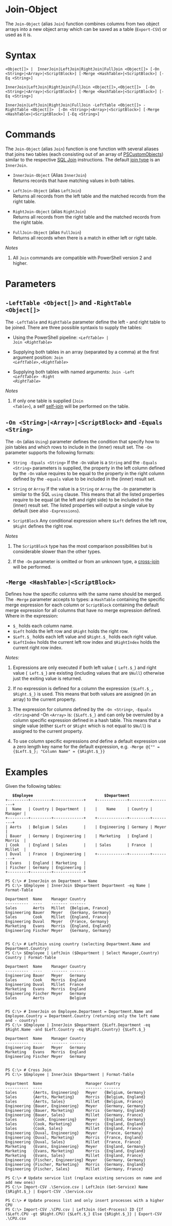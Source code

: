 Join-Object
===========

The `Join-Object` (alias `Join`) function combines columns from two object arrays into a new object array which can be saved as a table (`Export-CSV`) or used as it is.

Syntax
======

`<Object[]> |  InnerJoin|LeftJoin|RightJoin|FullJoin <Object[]> [-On <String>|<Array>|<ScriptBlock>] [-Merge <HashTable>|<ScriptBlock>] [-Eq <String>]`

`InnerJoin|LeftJoin|RightJoin|FullJoin <Object[]>,<Object[]>  [-On <String>|<Array>|<ScriptBlock>] [-Merge <HashTable>|<ScriptBlock>] [-Eq <String>]`

`InnerJoin|LeftJoin|RightJoin|FullJoin -LeftTable <Object[]> -RightTable <Object[]>  [-On <String>|<Array>|<ScriptBlock>] [-Merge <HashTable>|<ScriptBlock>] [-Eq <String>]`

Commands
========

The `Join-Object` (alias `Join`) function is one function with several aliases that joins two tables (each consisting out of an array of [PSCustomObjects](https://msdn.microsoft.com/en-us/library/system.management.automation.pscustomobject(v=vs.85).aspx))  similar to the respective [SQL Join](http://www.sql-join.com/) instructions. The default [join type](http://www.sql-join.com/sql-join-types) is an `InnerJoin`.

 - `InnerJoin-Object` (Alias `InnerJoin`)  
Returns records that have matching values in both tables.

 - `LeftJoin-Object` (alias `LeftJoin`)  
Returns all records from the left table and the matched records from the right table.

 - `RightJoin-Object` (alias `RightJoin`)  
Returns all records from the right table and the matched records from the right table.

 - `FullJoin-Object` (alias `FullJoin`)  
Returns all records when there is a match in either left or right table.

*Notes*

 1. All `Join` commands are compatible with PowerShell version 2 and higher.

Parameters
==========

`-LeftTable <Object[]>` and `-RightTable <Object[]>`
----------------------------------------------------
The  `-LeftTable` and `RightTable` parameter define the left - and right table to be joined. There are three possible syntaxis to supply the tables:

 - Using the PowerShell pipeline:
 <code><i>&lt;LeftTable&gt;</i> |  Join  <i>&lt;RightTable&gt;</i></code>

 - Supplying both tables in an array (separated by a comma) at the first argument position:
 <code>Join  <i>&lt;LeftTable&gt;</i>,<i>&lt;RightTable&gt;</i></code>

 - Supplying both tables with named arguments:
 <code>Join  -Left <i>&lt;LeftTable&gt;</i> -Right <i>&lt;RightTable&gt;</i></code>

*Notes*

 1. If only one table is supplied (<code>Join  <i>&lt;Table&gt;</i></code>), a self [self-join](https://en.wikipedia.org/wiki/Join_(SQL)#Self-join) will be performed on the table.

`-On <String>|<Array>|<ScriptBlock>` and `-Equals <String>`
------------------------------------------------
The  `-On` (alias `Using`) parameter defines the condition that specify how to join tables and which rows to include in the (inner) result set. The  `-On` parameter supports the following formats:

 - `String -Equals <String>`
If the `-On` value is a `String` and the `-Equals <String>` parameters is supplied, the property in the left column defined by the `-On` value requires to be equal to the property in the right column defined by the `-equals` value to be included in the (inner) result set.

 - `String` or `Array`
If the value is a `String` or `Array` the `-On` parameter is similar to the SQL `using` clause. This means that all the listed properties require to be equal (at the left and right side) to be included in the (inner) result set. The listed properties will output a single value by default (see also `-Expressions`).

 - `ScriptBlock`
Any conditional expression where `$Left` defines the left row, `$Right` defines the right row.  

*Notes*

 1. The  `ScriptBlock` type has the most comparison possibilities but is considerable slower than the other types.

 2.  If the `-On` parameter is omitted or from an unknown type, a [cross-join](https://en.wikipedia.org/wiki/Join_(SQL)#Cross_join) will be performed.

`-Merge <HashTable>|<ScriptBlock>`
----------------------------------

Defines how the specific columns with the same name should be merged.  The `-Merge` parameter accepts to types:  a `HashTable`  containing the specific merge expression for each column or `ScriptBlock` containing the default merge expression for all columns that have no merge expression defined.  
Where in the expression:

 - `$_` holds each column name.
 - `$Left` holds the left row and `$Right` holds the right row.
 - `$Left.$_` holds each left value  and `$Right.$_` holds each right value.
 - `$LeftIndex` holds the current left row index and `$RightIndex` holds the current right row index.

*Notes:*
 
 1. Expressions are only executed if both left value (` Left.$_`) and right value (` Left.$_`) are existing (including values that are `$Null`) otherwise just the exiting value is returned.

 2. If no expression is defined for a column the expression `{$Left.$_, $Right.$_}` is used.
This means that both values are assigned (in an array) to the current property.

 3.  The expression for columns defined by the `-On <String>`, `-Equals <String>`and -On `<Array>` is: `{$Left.$_}`  and can only be overruled by a column specific expression defined in a hash table.
This means that a single value (either `$Left` or `$Right` which is not equal to `$Null`) is assigned to the current property.

 4.  To use column specific expressions *and* define a default expression use a zero length key name for the default expression, e.g. `-Merge @{"" = {$Left.$_}; "Column Name" = {$Right.$_}}`

Examples
========

Given the following tables:

<pre><code><b>   $Employee                               $Department</b>
+---------+---------+-------------+    +-------------+---------+---------+
|  Name   | Country | Department  |    |    Name     | Country | Manager |
+---------+---------+-------------+    +-------------+---------+---------+
| Aerts   | Belgium | Sales       |    | Engineering | Germany | Meyer   |
| Bauer   | Germany | Engineering |    | Marketing   | England | Morris  |
| Cook    | England | Sales       |    | Sales       | France  | Millet  |
| Duval   | France  | Engineering |    +-------------+---------+---------+
| Evans   | England | Marketing   |
| Fischer | Germany | Engineering |
+---------+---------+-------------+
</code></pre>

    PS C:\> # InnerJoin on Department = Name
    PS C:\> $Employee | InnerJoin $Department Department -eq Name | Format-Table
    
    Department  Name    Manager Country
    ----------  ----    ------- -------
    Sales       Aerts   Millet  {Belgium, France}
    Engineering Bauer   Meyer   {Germany, Germany}
    Sales       Cook    Millet  {England, France}
    Engineering Duval   Meyer   {France, Germany}
    Marketing   Evans   Morris  {England, England}
    Engineering Fischer Meyer   {Germany, Germany}
    
    
    PS C:\> # LeftJoin using country (selecting Department.Name and Department.Country)
    PS C:\> $Employee | LeftJoin ($Department | Select Manager,Country) Country | Format-Table
    
    Department  Name    Manager Country
    ----------  ----    ------- -------
    Engineering Bauer   Meyer   Germany
    Sales       Cook    Morris  England
    Engineering Duval   Millet  France
    Marketing   Evans   Morris  England
    Engineering Fischer Meyer   Germany
    Sales       Aerts           Belgium
    
    
    PS C:\> # InnerJoin on Employee.Department = Department.Name and Employee.Country = Department.Country (returning only the left name and - country)
    PS C:\> $Employee | InnerJoin $Department {$Left.Department -eq $Right.Name -and $Left.Country -eq $Right.Country} {$Left.$_}
    
    Department  Name    Manager Country
    ----------  ----    ------- -------
    Engineering Bauer   Meyer   Germany
    Marketing   Evans   Morris  England
    Engineering Fischer Meyer   Germany
    
    
    PS C:\> # Cross Join
    PS C:\> $Employee | InnerJoin $Department | Format-Table
    
    Department  Name                   Manager Country
    ----------  ----                   ------- -------
    Sales       {Aerts, Engineering}   Meyer   {Belgium, Germany}
    Sales       {Aerts, Marketing}     Morris  {Belgium, England}
    Sales       {Aerts, Sales}         Millet  {Belgium, France}
    Engineering {Bauer, Engineering}   Meyer   {Germany, Germany}
    Engineering {Bauer, Marketing}     Morris  {Germany, England}
    Engineering {Bauer, Sales}         Millet  {Germany, France}
    Sales       {Cook, Engineering}    Meyer   {England, Germany}
    Sales       {Cook, Marketing}      Morris  {England, England}
    Sales       {Cook, Sales}          Millet  {England, France}
    Engineering {Duval, Engineering}   Meyer   {France, Germany}
    Engineering {Duval, Marketing}     Morris  {France, England}
    Engineering {Duval, Sales}         Millet  {France, France}
    Marketing   {Evans, Engineering}   Meyer   {England, Germany}
    Marketing   {Evans, Marketing}     Morris  {England, England}
    Marketing   {Evans, Sales}         Millet  {England, France}
    Engineering {Fischer, Engineering} Meyer   {Germany, Germany}
    Engineering {Fischer, Marketing}   Morris  {Germany, England}
    Engineering {Fischer, Sales}       Millet  {Germany, France}

    PS C:\> # Update service list (replace existing services on name and add new ones)
    PS C:\> Import-CSV .\Service.csv | LeftJoin (Get-Service) Name {$Right.$_} | Export-CSV .\Service.csv

    PS C:\> # Update process list and only insert processes with a higher CPU
    PS C:\> Import-CSV .\CPU.csv | LeftJoin (Get-Process) ID {If ($Left.CPU -gt $Right.CPU) {$Left.$_} Else {$Right.$_}} | Export-CSV .\CPU.csv
